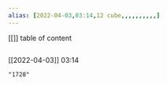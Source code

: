 ```yaml
---
alias: [2022-04-03,03:14,12 cube,,,,,,,,,,]
---
```

[[]]
table of content
```toc
```

[[2022-04-03]] 03:14

```query
"1728"
```